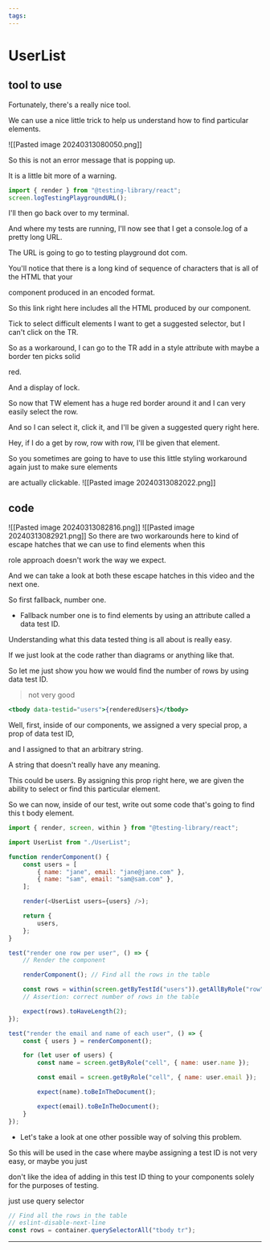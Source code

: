 ```yaml
---
tags:
---
```


# UserList

## tool to use

Fortunately, there's a really nice tool.

We can use a nice little trick to help us understand how to find particular elements.

![[Pasted image 20240313080050.png]]

So this is not an error message that is popping up.

It is a little bit more of a warning.

```js
import { render } from "@testing-library/react";
screen.logTestingPlaygroundURL();
```

I'll then go back over to my terminal.

And where my tests are running, I'll now see that I get a console.log of a pretty long URL.

The URL is going to go to testing playground dot com.

You'll notice that there is a long kind of sequence of characters that is all of the HTML that your

component produced in an encoded format.

So this link right here includes all the HTML produced by our component.

Tick to select difficult elements
I want to get a suggested selector, but I can't click on the TR.

So as a workaround, I can go to the TR add in a style attribute with maybe a border ten picks solid

red.

And a display of lock.

So now that TW element has a huge red border around it and I can very easily select the row.

And so I can select it, click it, and I'll be given a suggested query right here.

Hey, if I do a get by row, row with row, I'll be given that element.

So you sometimes are going to have to use this little styling workaround again just to make sure elements

are actually clickable.
![[Pasted image 20240313082022.png]]

## code

![[Pasted image 20240313082816.png]]
![[Pasted image 20240313082921.png]]
So there are two workarounds here to kind of escape hatches that we can use to find elements when this

role approach doesn't work the way we expect.

And we can take a look at both these escape hatches in this video and the next one.

So first fallback, number one.

- Fallback number one is to find elements by using an attribute called a data test ID.

Understanding what this data tested thing is all about is really easy.

If we just look at the code rather than diagrams or anything like that.

So let me just show you how we would find the number of rows by using data test ID.

> not very good

```jsx
<tbody data-testid="users">{renderedUsers}</tbody>
```

Well, first, inside of our components, we assigned a very special prop, a prop of data test ID,

and I assigned to that an arbitrary string.

A string that doesn't really have any meaning.

This could be users.
By assigning this prop right here, we are given the ability to select or find this particular element.

So we can now, inside of our test, write out some code that's going to find this t body element.

```js
import { render, screen, within } from "@testing-library/react";

import UserList from "./UserList";

function renderComponent() {
	const users = [
		{ name: "jane", email: "jane@jane.com" },
		{ name: "sam", email: "sam@sam.com" },
	];

	render(<UserList users={users} />);

	return {
		users,
	};
}

test("render one row per user", () => {
	// Render the component

	renderComponent(); // Find all the rows in the table

	const rows = within(screen.getByTestId("users")).getAllByRole("row");
	// Assertion: correct number of rows in the table

	expect(rows).toHaveLength(2);
});

test("render the email and name of each user", () => {
	const { users } = renderComponent();

	for (let user of users) {
		const name = screen.getByRole("cell", { name: user.name });

		const email = screen.getByRole("cell", { name: user.email });

		expect(name).toBeInTheDocument();

		expect(email).toBeInTheDocument();
	}
});
```

- Let's take a look at one other possible way of solving this problem.

So this will be used in the case where maybe assigning a test ID is not very easy, or maybe you just

don't like the idea of adding in this test ID thing to your components solely for the purposes of testing.

just use query selector

```js
// Find all the rows in the table
// eslint-disable-next-line
const rows = container.querySelectorAll("tbody tr");
```

---
